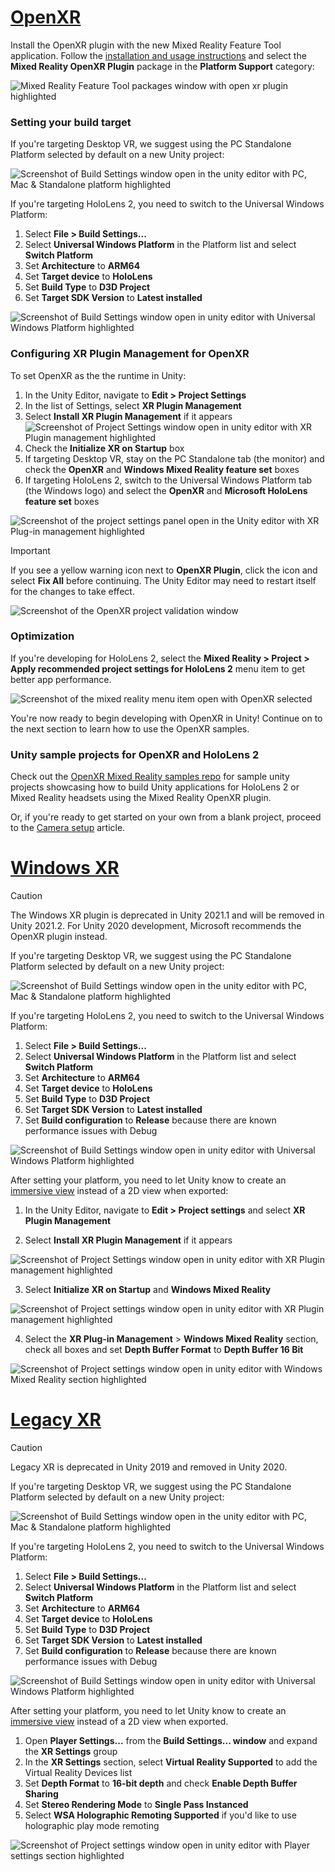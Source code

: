 # [OpenXR](#tab/openxr)

Install the OpenXR plugin with the new Mixed Reality Feature Tool application. Follow the [installation and usage instructions](../../welcome-to-mr-feature-tool.md) and select the **Mixed Reality OpenXR Plugin** package in the **Platform Support** category:

![Mixed Reality Feature Tool packages window with open xr plugin highlighted](../../images/feature-tool-openxr.png)

### Setting your build target

If you're targeting Desktop VR, we suggest using the PC Standalone Platform selected by default on a new Unity project:

![Screenshot of Build Settings window open in the unity editor with PC, Mac & Standalone platform highlighted](../../images/wmr-config-img-3.png)

If you're targeting HoloLens 2, you need to switch to the Universal Windows Platform:

1. Select **File > Build Settings...**
2. Select **Universal Windows Platform** in the Platform list and select **Switch Platform**
3. Set **Architecture** to **ARM64**
4. Set **Target device** to **HoloLens**
5. Set **Build Type** to **D3D Project**
6. Set **Target SDK Version** to **Latest installed**

![Screenshot of Build Settings window open in unity editor with Universal Windows Platform highlighted](../../images/wmr-config-img-4.png)

### Configuring XR Plugin Management for OpenXR

To set OpenXR as the the runtime in Unity:

1. In the Unity Editor, navigate to **Edit > Project Settings**
2. In the list of Settings, select **XR Plugin Management**
3. Select **Install XR Plugin Management** if it appears
![Screenshot of Project Settings window open in unity editor with XR Plugin management highlighted](../../images/wmr-config-img-5.png)
4. Check the **Initialize XR on Startup** box
5. If targeting Desktop VR, stay on the PC Standalone tab (the monitor) and check the **OpenXR** and **Windows Mixed Reality feature set** boxes
6. If targeting HoloLens 2, switch to the Universal Windows Platform tab (the Windows logo) and select the **OpenXR** and **Microsoft HoloLens feature set** boxes

![Screenshot of the project settings panel open in the Unity editor with XR Plug-in management highlighted](../../images/openxr-img-05.png)

> [!IMPORTANT]
> If you see a yellow warning icon next to **OpenXR Plugin**, click the icon and select **Fix All** before continuing. The Unity Editor may need to restart itself for the changes to take effect.

![Screenshot of the OpenXR project validation window](../../images/openxr-img-06.png)

### Optimization

If you're developing for HoloLens 2, select the **Mixed Reality > Project > Apply recommended project settings for HoloLens 2** menu item to get better app performance.

![Screenshot of the mixed reality menu item open with OpenXR selected](../../images/openxr-img-08.png)

You're now ready to begin developing with OpenXR in Unity!  Continue on to the next section to learn how to use the OpenXR samples.

### Unity sample projects for OpenXR and HoloLens 2

Check out the [OpenXR Mixed Reality samples repo](https://github.com/microsoft/OpenXR-Unity-MixedReality-Samples) for sample unity projects showcasing how to build Unity applications for HoloLens 2 or Mixed Reality headsets using the Mixed Reality OpenXR plugin.

Or, if you're ready to get started on your own from a blank project, proceed to the [Camera setup](camera-in-unity.md) article.

# [Windows XR](#tab/windowsxr)

> [!CAUTION]
> The Windows XR plugin is deprecated in Unity 2021.1 and will be removed in Unity 2021.2.  For Unity 2020 development, Microsoft recommends the OpenXR plugin instead.

If you're targeting Desktop VR, we suggest using the PC Standalone Platform selected by default on a new Unity project:

![Screenshot of Build Settings window open in the unity editor with PC, Mac & Standalone platform highlighted](../../images/wmr-config-img-3.png)

If you're targeting HoloLens 2, you need to switch to the Universal Windows Platform:

1. Select **File > Build Settings...**
2. Select **Universal Windows Platform** in the Platform list and select **Switch Platform**
3. Set **Architecture** to **ARM64**
4. Set **Target device** to **HoloLens**
5. Set **Build Type** to **D3D Project**
6. Set **Target SDK Version** to **Latest installed**
7.	Set **Build configuration** to **Release** because there are known performance issues with Debug

![Screenshot of Build Settings window open in unity editor with Universal Windows Platform highlighted](../../images/wmr-config-img-4.png)

After setting your platform, you need to let Unity know to create an [immersive view](../../../../design/app-views.md) instead of a 2D view when exported:

1. In the Unity Editor, navigate to **Edit > Project settings** and select **XR Plugin Management**

2. Select **Install XR Plugin Management** if it appears

![Screenshot of Project Settings window open in unity editor with XR Plugin management highlighted](../../images/wmr-config-img-5.png)

3. Select **Initialize XR on Startup** and **Windows Mixed Reality**

![Screenshot of Project settings window open in unity editor with XR Plugin management highlighted](../../images/wmr-config-img-7.png)

4. Select the **XR Plug-in Management** > **Windows Mixed Reality** section, check all boxes and set **Depth Buffer Format** to **Depth Buffer 16 Bit**

![Screenshot of Project settings window open in unity editor with Windows Mixed Reality section highlighted](../../images/wmr-config-img-8.png)

# [Legacy XR](#tab/legacy)

> [!CAUTION]
> Legacy XR is deprecated in Unity 2019 and removed in Unity 2020.

If you're targeting Desktop VR, we suggest using the PC Standalone Platform selected by default on a new Unity project:

![Screenshot of Build Settings window open in the unity editor with PC, Mac & Standalone platform highlighted](../../images/wmr-config-img-3.png)

If you're targeting HoloLens 2, you need to switch to the Universal Windows Platform:

1. Select **File > Build Settings...**
2. Select **Universal Windows Platform** in the Platform list and select **Switch Platform**
3. Set **Architecture** to **ARM64**
4. Set **Target device** to **HoloLens**
5. Set **Build Type** to **D3D Project**
6. Set **Target SDK Version** to **Latest installed**
7.	Set **Build configuration** to **Release** because there are known performance issues with Debug

![Screenshot of Build Settings window open in unity editor with Universal Windows Platform highlighted](../../images/wmr-config-img-4.png)

After setting your platform, you need to let Unity know to create an [immersive view](../../../../design/app-views.md) instead of a 2D view when exported.

1. Open **Player Settings...** from the **Build Settings... window** and expand the **XR Settings** group
2. In the **XR Settings** section, select **Virtual Reality Supported** to add the Virtual Reality Devices list
3. Set **Depth Format** to **16-bit depth** and check **Enable Depth Buffer Sharing**
4. Set **Stereo Rendering Mode** to **Single Pass Instanced**
5. Select **WSA Holographic Remoting Supported** if you'd like to use holographic play mode remoting

![Screenshot of Project settings window open in unity editor with Player settings section highlighted](../../images/wmr-config-img-9.png)
